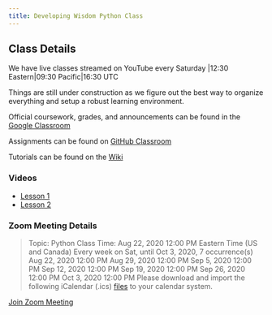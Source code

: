 ```yaml
---
title: Developing Wisdom Python Class
---
```

## Class Details

We have live classes streamed on YouTube every Saturday |12:30 Eastern|09:30 Pacific|16:30 UTC

Things are still under construction as we figure out the best way to organize everything and setup a robust learning environment.  

Official coursework, grades, and announcements can be found in the [Google Classroom](https://classroom.google.com/u/0/c/MTQ4MzM3NDk0MzYy?cjc=o2layyd)

Assignments can be found on [GitHub Classroom](https://classroom.github.com/a/8p8bztoo)

Tutorials can be found on the [Wiki](https://github.com/WisdomWolf/python_class/wiki)

### Videos

- [Lesson 1](https://youtu.be/AK4bBVeSm0k)
- [Lesson 2](https://youtu.be/4_JS702uioY)

### Zoom Meeting Details
>Topic: Python Class
>Time: Aug 22, 2020 12:00 PM Eastern Time (US and Canada)
>        Every week on Sat, until Oct 3, 2020, 7 occurrence(s)
>        Aug 22, 2020 12:00 PM
>        Aug 29, 2020 12:00 PM
>        Sep 5, 2020 12:00 PM
>        Sep 12, 2020 12:00 PM
>        Sep 19, 2020 12:00 PM
>        Sep 26, 2020 12:00 PM
>        Oct 3, 2020 12:00 PM
>Please download and import the following iCalendar (.ics) [files](https://us02web.zoom.us/meeting/tZYuduiprjsqG9ChzYKUZxYIanor3hFhBADG/ics?icsToken=98tyKuGqrTorG9SVsBiDRpwQA4j4d-vziGJfjfp-lAXcKBVpejrfN-xNIOF3NtDy) to your calendar system.

[Join Zoom Meeting](https://us02web.zoom.us/j/82311100014?pwd=ZlJBaUxWUXNkRjBLVzVBRDVLTVpUZz09)

